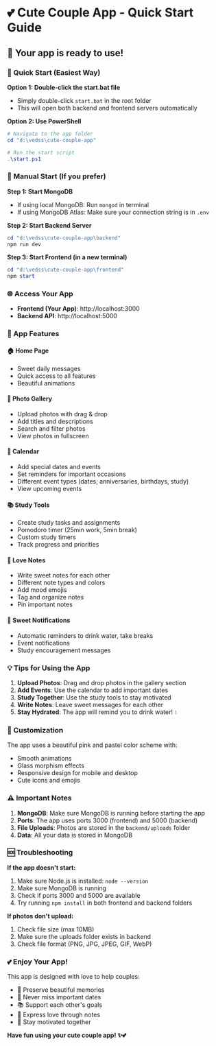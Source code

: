# 💕 Cute Couple App - Quick Start Guide

## 🎉 Your app is ready to use!

### 🚀 Quick Start (Easiest Way)

**Option 1: Double-click the start.bat file**
- Simply double-click `start.bat` in the root folder
- This will open both backend and frontend servers automatically

**Option 2: Use PowerShell**
```powershell
# Navigate to the app folder
cd "d:\vedss\cute-couple-app"

# Run the start script
.\start.ps1
```

### 🔧 Manual Start (If you prefer)

**Step 1: Start MongoDB**
- If using local MongoDB: Run `mongod` in terminal
- If using MongoDB Atlas: Make sure your connection string is in `.env`

**Step 2: Start Backend Server**
```powershell
cd "d:\vedss\cute-couple-app\backend"
npm run dev
```

**Step 3: Start Frontend (in a new terminal)**
```powershell
cd "d:\vedss\cute-couple-app\frontend"
npm start
```

### 🌐 Access Your App

- **Frontend (Your App)**: http://localhost:3000
- **Backend API**: http://localhost:5000

### 📱 App Features

#### 🏠 Home Page
- Sweet daily messages
- Quick access to all features
- Beautiful animations

#### 📸 Photo Gallery
- Upload photos with drag & drop
- Add titles and descriptions
- Search and filter photos
- View photos in fullscreen

#### 📅 Calendar
- Add special dates and events
- Set reminders for important occasions
- Different event types (dates, anniversaries, birthdays, study)
- View upcoming events

#### 📚 Study Tools
- Create study tasks and assignments
- Pomodoro timer (25min work, 5min break)
- Custom study timers
- Track progress and priorities

#### 📝 Love Notes
- Write sweet notes for each other
- Different note types and colors
- Add mood emojis
- Tag and organize notes
- Pin important notes

#### 🔔 Sweet Notifications
- Automatic reminders to drink water, take breaks
- Event notifications
- Study encouragement messages

### 💡 Tips for Using the App

1. **Upload Photos**: Drag and drop photos in the gallery section
2. **Add Events**: Use the calendar to add important dates
3. **Study Together**: Use the study tools to stay motivated
4. **Write Notes**: Leave sweet messages for each other
5. **Stay Hydrated**: The app will remind you to drink water! 💧

### 🎨 Customization

The app uses a beautiful pink and pastel color scheme with:
- Smooth animations
- Glass morphism effects
- Responsive design for mobile and desktop
- Cute icons and emojis

### ⚠️ Important Notes

1. **MongoDB**: Make sure MongoDB is running before starting the app
2. **Ports**: The app uses ports 3000 (frontend) and 5000 (backend)
3. **File Uploads**: Photos are stored in the `backend/uploads` folder
4. **Data**: All your data is stored in MongoDB

### 🆘 Troubleshooting

**If the app doesn't start:**
1. Make sure Node.js is installed: `node --version`
2. Make sure MongoDB is running
3. Check if ports 3000 and 5000 are available
4. Try running `npm install` in both frontend and backend folders

**If photos don't upload:**
1. Check file size (max 10MB)
2. Make sure the uploads folder exists in backend
3. Check file format (PNG, JPG, JPEG, GIF, WebP)

### 💕 Enjoy Your App!

This app is designed with love to help couples:
- 📸 Preserve beautiful memories
- 📅 Never miss important dates
- 📚 Support each other's goals
- 💝 Express love through notes
- 🌟 Stay motivated together

**Have fun using your cute couple app! ✨💕**

